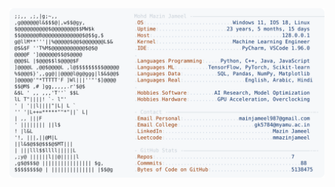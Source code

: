 <picture>
  <source srcset="https://raw.githubusercontent.com/mmazinjameel/mmazinjameel/main/dark_mode.svg?v=1745186937" media="(prefers-color-scheme: dark)">
  <img src="https://raw.githubusercontent.com/mmazinjameel/mmazinjameel/main/light_mode.svg?v=1745186937">
</picture>
